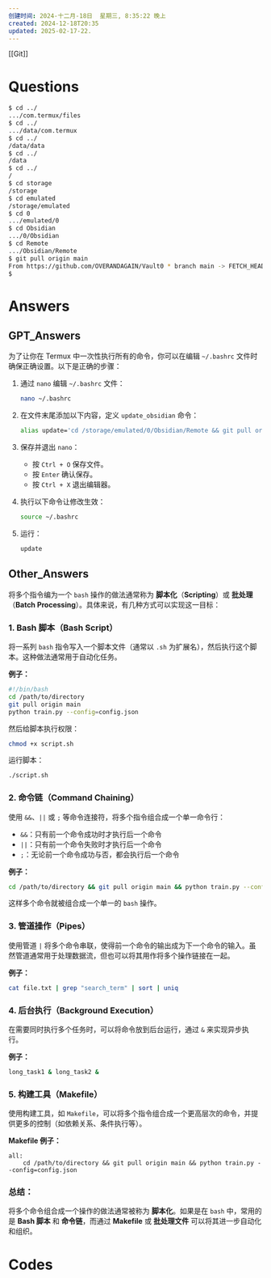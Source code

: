```yaml
---
创建时间: 2024-十二月-18日  星期三, 8:35:22 晚上
created: 2024-12-18T20:35
updated: 2025-02-17-22.
---
```

[[Git]]

# Questions

```bash
$ cd ../ 
.../com.termux/files 
$ cd ../ 
.../data/com.termux 
$ cd ../ 
/data/data 
$ cd ../ 
/data 
$ cd ../ 
/ 
$ cd storage 
/storage 
$ cd emulated 
/storage/emulated 
$ cd 0 
.../emulated/0 
$ cd Obsidian 
.../0/Obsidian 
$ cd Remote 
.../Obsidian/Remote 
$ git pull origin main 
From https://github.com/OVERANDAGAIN/Vault0 * branch main -> FETCH_HEAD Already up to date. .../Obsidian/Remote 
$
```

# Answers


## GPT_Answers
为了让你在 Termux 中一次性执行所有的命令，你可以在编辑 `~/.bashrc` 文件时确保正确设置。以下是正确的步骤：

1. 通过 `nano` 编辑 `~/.bashrc` 文件：
    
    ```bash
    nano ~/.bashrc
    ```
    
2. 在文件末尾添加以下内容，定义 `update_obsidian` 命令：
    
    ```bash
    alias update='cd /storage/emulated/0/Obsidian/Remote && git pull origin main'
    ```
    
3. 保存并退出 `nano`：
    
    - 按 `Ctrl + O` 保存文件。
    - 按 `Enter` 确认保存。
    - 按 `Ctrl + X` 退出编辑器。
4. 执行以下命令让修改生效：
    
    ```bash
    source ~/.bashrc
    ```
	
5. 运行：
    
    ```bash
    update
    ```

## Other_Answers
将多个指令编为一个 `bash` 操作的做法通常称为 **脚本化**（**Scripting**）或 **批处理**（**Batch Processing**）。具体来说，有几种方式可以实现这一目标：

### 1. **Bash 脚本**（Bash Script）

将一系列 `bash` 指令写入一个脚本文件（通常以 `.sh` 为扩展名），然后执行这个脚本。这种做法通常用于自动化任务。

**例子：**

```bash
#!/bin/bash
cd /path/to/directory
git pull origin main
python train.py --config=config.json
```

然后给脚本执行权限：

```bash
chmod +x script.sh
```

运行脚本：

```bash
./script.sh
```

### 2. **命令链**（Command Chaining）

使用 `&&`、`||` 或 `;` 等命令连接符，将多个指令组合成一个单一命令行：

- `&&`：只有前一个命令成功时才执行后一个命令
- `||`：只有前一个命令失败时才执行后一个命令
- `;`：无论前一个命令成功与否，都会执行后一个命令

**例子：**

```bash
cd /path/to/directory && git pull origin main && python train.py --config=config.json
```

这样多个命令就被组合成一个单一的 `bash` 操作。

### 3. **管道操作**（Pipes）

使用管道 `|` 将多个命令串联，使得前一个命令的输出成为下一个命令的输入。虽然管道通常用于处理数据流，但也可以将其用作将多个操作链接在一起。

**例子：**

```bash
cat file.txt | grep "search_term" | sort | uniq
```

### 4. **后台执行**（Background Execution）

在需要同时执行多个任务时，可以将命令放到后台运行，通过 `&` 来实现异步执行。

**例子：**

```bash
long_task1 & long_task2 &
```

### 5. **构建工具**（Makefile）

使用构建工具，如 `Makefile`，可以将多个指令组合成一个更高层次的命令，并提供更多的控制（如依赖关系、条件执行等）。

**Makefile 例子：**

```make
all:
    cd /path/to/directory && git pull origin main && python train.py --config=config.json
```

### 总结：

将多个命令组合成一个操作的做法通常被称为 **脚本化**。如果是在 `bash` 中，常用的是 **Bash 脚本** 和 **命令链**，而通过 **Makefile** 或 **批处理文件** 可以将其进一步自动化和组织。

# Codes

```python

```
